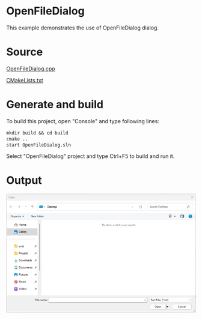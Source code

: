 # OpenFileDialog

This example demonstrates the use of OpenFileDialog dialog.

# Source

[OpenFileDialog.cpp](OpenFileDialog.cpp)

[CMakeLists.txt](CMakeLists.txt)

# Generate and build

To build this project, open "Console" and type following lines:

``` shell
mkdir build && cd build
cmake .. 
start OpenFileDialog.sln
```

Select "OpenFileDialog" project and type Ctrl+F5 to build and run it.

# Output

![Screenshot](../../../../docs/Pictures/OpenFileDialog.png)
